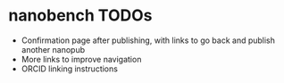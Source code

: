 nanobench TODOs
===============

- Confirmation page after publishing, with links to go back and publish another nanopub
- More links to improve navigation
- ORCID linking instructions